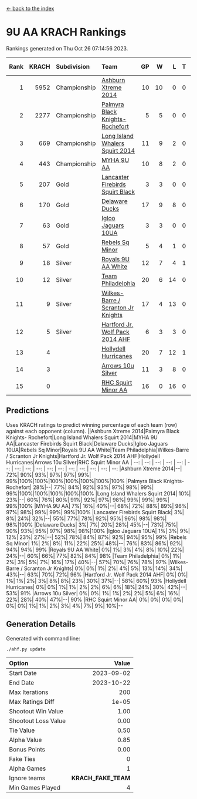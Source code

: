 [<- back to the index](readme.md)
# 9U AA KRACH Rankings
Rankings generated on Thu Oct 26 07:14:56 2023.

Rank|KRACH|Subdivision|Team|GP|W|L|T|OTW|OTL|SoS|Exp Wins|Win Diff
---:|---:|:---|:---|---:|---:|---:|---:|---:|---:|---:|---:|---:
1|5952|Championship|[Ashburn Xtreme 2014](https://gamesheetstats.com/seasons/3659/teams/140217/schedule)|10|10|0|0|0|0|99|10.8|-0.0
2|2277|Championship|[Palmyra Black Knights- Rochefort](https://gamesheetstats.com/seasons/3659/teams/140260/schedule)|5|5|0|0|0|0|62|5.8|-0.0
3|669|Championship|[Long Island Whalers Squirt 2014](https://gamesheetstats.com/seasons/3659/teams/140221/schedule)|11|9|2|0|1|0|601|9.8|-0.0
4|443|Championship|[MYHA 9U AA](https://gamesheetstats.com/seasons/3659/teams/140222/schedule)|10|8|2|0|2|0|173|8.8|-0.0
5|207|Gold|[Lancaster Firebirds Squirt Black](https://gamesheetstats.com/seasons/3659/teams/140256/schedule)|3|3|0|0|0|0|8|3.9|0.0
6|170|Gold|[Delaware Ducks](https://gamesheetstats.com/seasons/3659/teams/140218/schedule)|17|9|8|0|0|3|1069|9.8|-0.0
7|63|Gold|[Igloo Jaguars 10UA](https://gamesheetstats.com/seasons/3659/teams/140253/schedule)|3|3|0|0|0|0|2|3.9|0.0
8|57|Gold|[Rebels Sq Minor](https://gamesheetstats.com/seasons/3659/teams/140223/schedule)|5|4|1|0|1|0|33|4.9|0.0
9|18|Silver|[Royals 9U AA White](https://gamesheetstats.com/seasons/3659/teams/140225/schedule)|12|7|4|1|0|0|509|8.4|0.0
10|12|Silver|[Team Philadelphia](https://gamesheetstats.com/seasons/3659/teams/140226/schedule)|20|6|14|0|0|1|1348|6.9|0.0
11|9|Silver|[Wilkes-Barre / Scranton Jr Knights](https://gamesheetstats.com/seasons/3659/teams/140228/schedule)|17|4|13|0|0|0|690|4.9|0.0
12|5|Silver|[Hartford Jr. Wolf Pack 2014 AHF](https://gamesheetstats.com/seasons/3659/teams/140219/schedule)|6|3|3|0|0|0|99|3.9|0.0
13|4||[Hollydell Hurricanes](https://gamesheetstats.com/seasons/3659/teams/140220/schedule)|20|7|12|1|0|0|307|8.4|0.0
14|3||[Arrows 10u Silver](https://gamesheetstats.com/seasons/3659/teams/140216/schedule)|11|3|8|0|0|0|134|3.9|0.0
15|0||[RHC Squirt Minor AA](https://gamesheetstats.com/seasons/3659/teams/140224/schedule)|16|0|16|0|0|0|89|0.9|0.0

## Predictions
Uses KRACH ratings to predict winning percentage of each team (row) against each opponent (column).
||Ashburn Xtreme 2014|Palmyra Black Knights- Rochefort|Long Island Whalers Squirt 2014|MYHA 9U AA|Lancaster Firebirds Squirt Black|Delaware Ducks|Igloo Jaguars 10UA|Rebels Sq Minor|Royals 9U AA White|Team Philadelphia|Wilkes-Barre / Scranton Jr Knights|Hartford Jr. Wolf Pack 2014 AHF|Hollydell Hurricanes|Arrows 10u Silver|RHC Squirt Minor AA
| --: | --: | --: | --: | --: | --: | --: | --: | --: | --: | --: | --: | --: | --: | --: | --: 
|Ashburn Xtreme 2014|--| 72%| 90%| 93%| 97%| 97%| 99%| 99%|100%|100%|100%|100%|100%|100%|100%
|Palmyra Black Knights- Rochefort| 28%|--| 77%| 84%| 92%| 93%| 97%| 98%| 99%| 99%|100%|100%|100%|100%|100%
|Long Island Whalers Squirt 2014| 10%| 23%|--| 60%| 76%| 80%| 91%| 92%| 97%| 98%| 99%| 99%| 99%| 99%|100%
|MYHA 9U AA|  7%| 16%| 40%|--| 68%| 72%| 88%| 89%| 96%| 97%| 98%| 99%| 99%| 99%|100%
|Lancaster Firebirds Squirt Black|  3%|  8%| 24%| 32%|--| 55%| 77%| 78%| 92%| 95%| 96%| 98%| 98%| 98%|100%
|Delaware Ducks|  3%|  7%| 20%| 28%| 45%|--| 73%| 75%| 90%| 93%| 95%| 97%| 98%| 98%|100%
|Igloo Jaguars 10UA|  1%|  3%|  9%| 12%| 23%| 27%|--| 52%| 78%| 84%| 87%| 92%| 94%| 95%| 99%
|Rebels Sq Minor|  1%|  2%|  8%| 11%| 22%| 25%| 48%|--| 76%| 83%| 86%| 92%| 94%| 94%| 99%
|Royals 9U AA White|  0%|  1%|  3%|  4%|  8%| 10%| 22%| 24%|--| 60%| 66%| 77%| 82%| 84%| 98%
|Team Philadelphia|  0%|  1%|  2%|  3%|  5%|  7%| 16%| 17%| 40%|--| 57%| 70%| 76%| 78%| 97%
|Wilkes-Barre / Scranton Jr Knights|  0%|  0%|  1%|  2%|  4%|  5%| 13%| 14%| 34%| 43%|--| 63%| 70%| 72%| 96%
|Hartford Jr. Wolf Pack 2014 AHF|  0%|  0%|  1%|  1%|  2%|  3%|  8%|  8%| 23%| 30%| 37%|--| 58%| 60%| 93%
|Hollydell Hurricanes|  0%|  0%|  1%|  1%|  2%|  2%|  6%|  6%| 18%| 24%| 30%| 42%|--| 53%| 91%
|Arrows 10u Silver|  0%|  0%|  1%|  1%|  2%|  2%|  5%|  6%| 16%| 22%| 28%| 40%| 47%|--| 90%
|RHC Squirt Minor AA|  0%|  0%|  0%|  0%|  0%|  0%|  1%|  1%|  2%|  3%|  4%|  7%|  9%| 10%|--

## Generation Details

Generated with command line:
```
./ahf.py update
```

| Option | Value |
| :----- | ----: |
| Start Date | 2023-09-02 |
| End Date | 2023-10-22 |
| Max Iterations | 200 |
| Max Ratings Diff | 1e-05 |
| Shootout Win Value | 1.00 |
| Shootout Loss Value | 0.00 |
| Tie Value | 0.50 |
| Alpha Value | 0.85 |
| Bonus Points | 0.00 |
| Fake Ties | 0 |
| Alpha Games | 1 |
| Ignore teams | __KRACH_FAKE_TEAM__ |
| Min Games Played | 4 |

